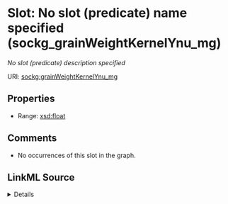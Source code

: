 

# Slot: No slot (predicate) name specified (sockg_grainWeightKernelYnu_mg)


_No slot (predicate) description specified_







URI: [sockg:grainWeightKernelYnu_mg](https://idir.uta.edu/sockg-ontology/docs/grainWeightKernelYnu_mg)



<!-- no inheritance hierarchy -->








## Properties

* Range: [xsd:float](http://www.w3.org/2001/XMLSchema#float)





## Comments

* No occurrences of this slot in the graph.



## LinkML Source

<details>

```yaml
name: sockg_grainWeightKernelYnu_mg
description: No slot (predicate) description specified
title: No slot (predicate) name specified
comments:
- No occurrences of this slot in the graph.
from_schema: soc-kg
rank: 1000
domain: sockg_YieldNutrientUptake
slot_uri: sockg:grainWeightKernelYnu_mg
alias: sockg_grainWeightKernelYnu_mg
range: float

```
</details>